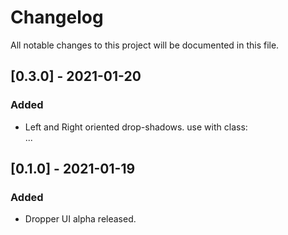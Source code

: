 # Changelog
All notable changes to this project will be documented in this file.

## [0.3.0] - 2021-01-20
### Added
- Left and Right oriented drop-shadows. use with class: <div class="dropper-left-bold-far">...</div>

## [0.1.0] - 2021-01-19
### Added
- Dropper UI alpha released.
